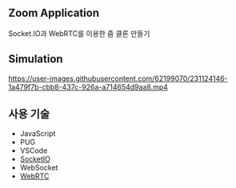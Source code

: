 ## Zoom Application

Socket.IO과 WebRTC를 이용한 줌 클론 만들기 



## Simulation


https://user-images.githubusercontent.com/62199070/231124146-1a479f7b-cbb8-437c-926a-a714654d9aa8.mp4





## 사용 기술
- JavaScript
- PUG
- VSCode
- [SocketIO](https://socket.io/)
- WebSocket
- [WebRTC](https://webrtc.org/?hl=ko)


